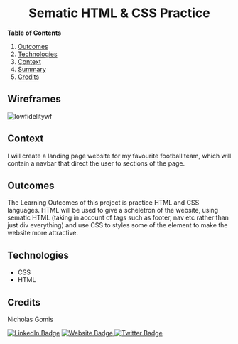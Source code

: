 <h1 align = "center">  Sematic HTML & CSS  Practice  </h1>


**Table of Contents**
1. [Outcomes](#{Outcomes}) 
2. [Technologies](#{Demo})
3. [Context](#{Context})
4. [Summary](#{Summary})
5. [Credits](#{Credits})


## Wireframes

<img src="https://i.ibb.co/SQFRkNF/Clean-Shot-2022-04-29-at-20-30-59-2x.png" alt="lowfidelitywf"/>


## Context
I will create a landing page website for my favourite football team, which will contain a navbar that direct the user to sections of the page.

## Outcomes

The Learning Outcomes of this project is practice HTML and CSS languages. HTML  will be used to give a scheletron of the website, using sematic HTML (taking in account of tags such as footer, nav etc rather than just div everything) and use CSS to styles some of the element to make the website more attractive.

## Technologies
- CSS
- HTML


## Credits

Nicholas Gomis

<p align="left">
  <a href="https://www.linkedin.com/in/nicholasgomis/">
    <img src="https://img.shields.io/badge/LinkedIn-blue?style=for-the-badge&logo=linkedin&logoColor=white" alt="LinkedIn Badge"></a>
  <a href="https://portfolio-nicholasgomis.vercel.app">
    <img src="https://img.shields.io/badge/Website-3b5998?style=for-the-badge&logo=google-chrome&logoColor=white" alt="Website Badge"/>
  </a>
  <a href="https://twitter.com/nicholasgomis">
    <img src="https://img.shields.io/badge/Twitter-blue?style=for-the-badge&logo=twitter&logoColor=white" alt="Twitter Badge"/>
  </a>
</p>
</br>

